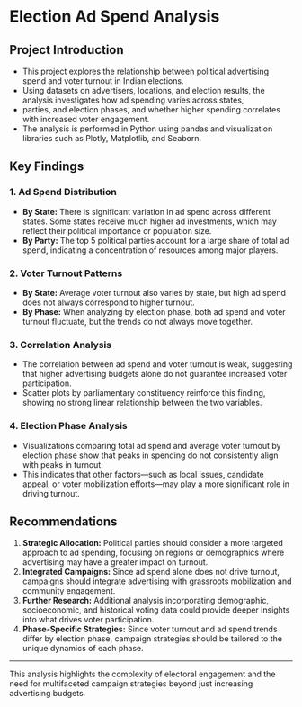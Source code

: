 # Election Ad Spend Analysis

## Project Introduction

* This project explores the relationship between political advertising spend and voter turnout in Indian elections.
* Using datasets on advertisers, locations, and election results, the analysis investigates how ad spending varies across states,
* parties, and election phases, and whether higher spending correlates with increased voter engagement.
* The analysis is performed in Python using pandas and visualization libraries such as Plotly, Matplotlib, and Seaborn.

## Key Findings

### 1. Ad Spend Distribution
- **By State:** There is significant variation in ad spend across different states. Some states receive much higher ad investments, which may reflect their political importance or population size.
- **By Party:** The top 5 political parties account for a large share of total ad spend, indicating a concentration of resources among major players.

### 2. Voter Turnout Patterns
- **By State:** Average voter turnout also varies by state, but high ad spend does not always correspond to higher turnout.
- **By Phase:** When analyzing by election phase, both ad spend and voter turnout fluctuate, but the trends do not always move together.

### 3. Correlation Analysis
- The correlation between ad spend and voter turnout is weak, suggesting that higher advertising budgets alone do not guarantee increased voter participation.
- Scatter plots by parliamentary constituency reinforce this finding, showing no strong linear relationship between the two variables.

### 4. Election Phase Analysis
- Visualizations comparing total ad spend and average voter turnout by election phase show that peaks in spending do not consistently align with peaks in turnout.
- This indicates that other factors—such as local issues, candidate appeal, or voter mobilization efforts—may play a more significant role in driving turnout.

## Recommendations

1. **Strategic Allocation:** Political parties should consider a more targeted approach to ad spending, focusing on regions or demographics where advertising may have a greater impact on turnout.
2. **Integrated Campaigns:** Since ad spend alone does not drive turnout, campaigns should integrate advertising with grassroots mobilization and community engagement.
3. **Further Research:** Additional analysis incorporating demographic, socioeconomic, and historical voting data could provide deeper insights into what drives voter participation.
4. **Phase-Specific Strategies:** Since voter turnout and ad spend trends differ by election phase, campaign strategies should be tailored to the unique dynamics of each phase.

---

This analysis highlights the complexity of electoral engagement and the need for multifaceted campaign strategies beyond just increasing advertising budgets.
